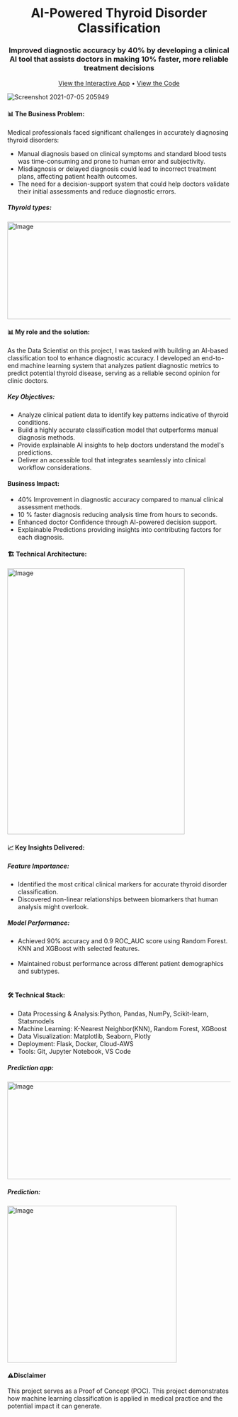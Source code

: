 <h1 align = "center"> AI-Powered Thyroid Disorder Classification</h1>

<h3 align='center'>Improved diagnostic accuracy by 40% by developing a clinical AI tool that assists doctors in making 10% faster, more reliable treatment decisions</h3><p align="center"> <a href="https://sagar61205.github.io/Thyroid-detection/">View the Interactive App</a> • <a href="https://github.com/sagar61205/Thyroid-detection">View the Code</a> </p>

![Screenshot 2021-07-05 205949](https://user-images.githubusercontent.com/5305547/127063302-2b8e0c7f-aa8b-4d91-9e2f-4b6f36b34319.png)

<h4>📊 The Business Problem:</h4>

Medical professionals faced significant challenges in accurately diagnosing thyroid disorders:
<ul><li>Manual diagnosis based on clinical symptoms and standard blood tests was time-consuming and prone to human error and subjectivity.</li>
<li>Misdiagnosis or delayed diagnosis could lead to incorrect treatment plans, affecting patient health outcomes.</li>
<li>The need for a decision-support system that could help doctors validate their initial assessments and reduce diagnostic errors.</li>  
</ul>

<h5>Thyroid types:</h5>
<img width="620" height="220" alt="Image" src="https://github.com/user-attachments/assets/f4affcbd-8798-4b8f-9606-efa476950cfa" />

<h4>📊 My role and the solution:</h4>
As the Data Scientist on this project, I was tasked with building an AI-based classification tool to enhance diagnostic accuracy. I developed an end-to-end machine learning system that analyzes patient diagnostic metrics to predict potential thyroid disease, serving as a reliable second opinion for clinic doctors.
<br>

<h5>Key Objectives:</h5>
<ul><li>Analyze clinical patient data to identify key patterns indicative of thyroid conditions.</li>

<li>Build a highly accurate classification model that outperforms manual diagnosis methods.</li>

<li>Provide explainable AI insights to help doctors understand the model's predictions.</li>

<li>Deliver an accessible tool that integrates seamlessly into clinical workflow considerations.</li>
</ul>

<h4>Business Impact:</h4>
<ul>
<li>40% Improvement in diagnostic accuracy compared to manual clinical assessment methods.</li>
<li>10 % faster diagnosis reducing analysis time from hours to seconds.</li>
<li>Enhanced doctor Confidence through AI-powered decision support.</li>
<li>Explainable Predictions providing insights into contributing factors for each diagnosis.</li>
</ul>


<h4>🏗️ Technical Architecture:</h4>
<img width="400" height="600" alt="Image" src="https://github.com/user-attachments/assets/30cb4b1f-ae84-4f10-951a-e32cd259c7b2" />


<h4>📈 Key Insights Delivered:</h4>
                           
<h5>Feature Importance:</h5>
<ul>
<li>Identified the most critical clinical markers for accurate thyroid disorder classification.</li>   
<li>Discovered non-linear relationships between biomarkers that human analysis might overlook.</li>
</ul>

<h5>Model Performance:</h5>
<ul>
<li>Achieved 90% accuracy and 0.9 ROC_AUC score using Random Forest. KNN and XGBoost with selected features.</li><br>
<li>Maintained robust performance across different patient demographics and subtypes.</li><br>
</ul>

<h4>🛠️ Technical Stack:</h4>

<ul><li>Data Processing & Analysis:Python, Pandas, NumPy, Scikit-learn, Statsmodels</li>
<li>Machine Learning: K-Nearest Neighbor(KNN), Random Forest, XGBoost</li>
<li>Data Visualization: Matplotlib, Seaborn, Plotly</li>
<li>Deployment: Flask, Docker, Cloud-AWS</li>
<li>Tools: Git, Jupyter Notebook, VS Code</li>
</ul>

<h5>Prediction app:</h5>
<img width="620" height="220" alt="Image" src="https://github.com/user-attachments/assets/b2026037-c8b1-4631-acca-0f16129f8e01" />

<h5>Prediction:</h5>
<img width="382" height="354" alt="Image" src="https://github.com/user-attachments/assets/aea75d9c-64ba-4adb-8e82-8ecfa167411b" />

<h4>⚠️Disclaimer</h4>

This project serves as a Proof of Concept (POC). This project demonstrates how machine learning classification is applied in medical practice and the potential impact it can generate.
